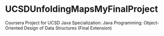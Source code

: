 # UCSDUnfoldingMapsMyFinalProject
Coursera Project for UCSD Java Specialization: Java Programming: Object-Oriented Design of Data Structures (Final Extension)
